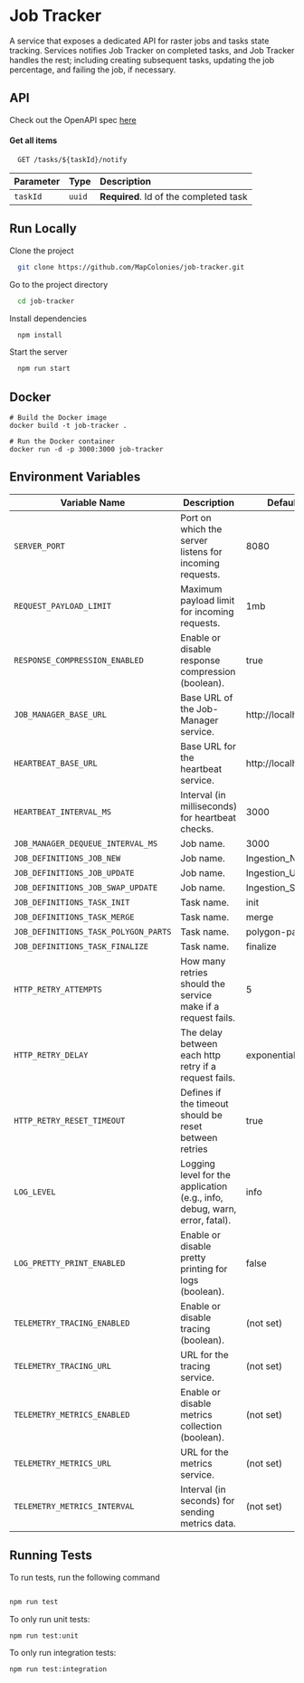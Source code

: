 
# Job Tracker

A service that exposes a dedicated API for raster jobs and tasks state tracking.
Services notifies Job Tracker on completed tasks, and Job Tracker handles the rest; including creating subsequent tasks, updating the job percentage, and failing the job, if necessary.

## API
Check out the OpenAPI spec [here](/openapi3.yaml)
#### Get all items

```http
  GET /tasks/${taskId}/notify
```

| Parameter | Type     | Description                |
| :-------- | :------- | :------------------------- |
| `taskId` | `uuid` | **Required**. Id of the completed task|
## Run Locally

Clone the project

```bash
  git clone https://github.com/MapColonies/job-tracker.git
```

Go to the project directory

```bash
  cd job-tracker
```

Install dependencies

```bash
  npm install
```

Start the server

```bash
  npm run start
```
## Docker

    # Build the Docker image
    docker build -t job-tracker .
    
    # Run the Docker container
    docker run -d -p 3000:3000 job-tracker

## Environment Variables

|Variable Name                       |Description                                                               |Default Value                |
|------------------------------------|--------------------------------------------------------------------------|-----------------------------|
|`SERVER_PORT`                       |Port on which the server listens for incoming requests.	                |8080                         |
|`REQUEST_PAYLOAD_LIMIT`             |Maximum payload limit for incoming requests.	                            |1mb                          |
|`RESPONSE_COMPRESSION_ENABLED`      |Enable or disable response compression (boolean).                         |true                         |
|`JOB_MANAGER_BASE_URL`              |Base URL of the Job-Manager service.	                                    |http://localhost:8081        |
|`HEARTBEAT_BASE_URL`                |Base URL for the heartbeat service.	                                    |http://localhost:8083        |
|`HEARTBEAT_INTERVAL_MS`             |Interval (in milliseconds) for heartbeat checks.                          |3000                         |
|`JOB_MANAGER_DEQUEUE_INTERVAL_MS`   |Job name.                                                                 |3000                         |
|`JOB_DEFINITIONS_JOB_NEW`           |Job name.                                                                 |Ingestion_New                |
|`JOB_DEFINITIONS_JOB_UPDATE`        |Job name.                                                                 |Ingestion_Update             |
|`JOB_DEFINITIONS_JOB_SWAP_UPDATE`   |Job name.                                                                 |Ingestion_Swap_Update        |
|`JOB_DEFINITIONS_TASK_INIT`         |Task name.                                                                |init                         |
|`JOB_DEFINITIONS_TASK_MERGE`        |Task name.                                                                |merge                        |
|`JOB_DEFINITIONS_TASK_POLYGON_PARTS`|Task name.                                                                |polygon-parts                |
|`JOB_DEFINITIONS_TASK_FINALIZE`     |Task name.                                                                |finalize                     |
|`HTTP_RETRY_ATTEMPTS`               |How many retries should the service make if a request fails.              |5                            |
|`HTTP_RETRY_DELAY`                  |The delay between each http retry if a request fails.                     |exponential                  |
|`HTTP_RETRY_RESET_TIMEOUT`          |Defines if the timeout should be reset between retries                    |true                         |
|`LOG_LEVEL`                         |Logging level for the application (e.g., info, debug, warn, error, fatal).|info                         |
|`LOG_PRETTY_PRINT_ENABLED`          |Enable or disable pretty printing for logs (boolean).                     |false                        |
|`TELEMETRY_TRACING_ENABLED`         |Enable or disable tracing (boolean).	                                    |(not set)                    |
|`TELEMETRY_TRACING_URL`             |URL for the tracing service.	                                            |(not set)                    |
|`TELEMETRY_METRICS_ENABLED`         |Enable or disable metrics collection (boolean).	                        |(not set)                    |
|`TELEMETRY_METRICS_URL`             |URL for the metrics service.	                                            |(not set)                    |
|`TELEMETRY_METRICS_INTERVAL`        |Interval (in seconds) for sending metrics data.	                        |(not set)                    |

## Running Tests

To run tests, run the following command

```bash

npm run test

```

To only run unit tests:
```bash
npm run test:unit
```

To only run integration tests:
```bash
npm run test:integration
```
